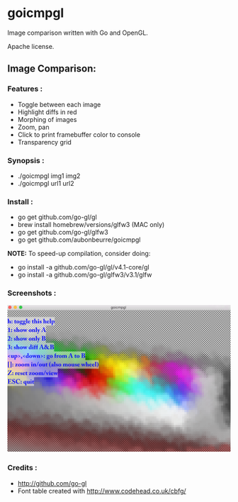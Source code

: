 goicmpgl
========

Image comparison written with Go and OpenGL.

Apache license.

Image Comparison:
-----------------

### Features :
  
- Toggle between each image
- Highlight diffs in red
- Morphing of images
- Zoom, pan
- Click to print framebuffer color to console
- Transparency grid

### Synopsis :

- ./goicmpgl img1 img2
- ./goicmpgl url1 url2

### Install :

- go get github.com/go-gl/gl
- brew install homebrew/versions/glfw3 (MAC only)
- go get github.com/go-gl/glfw3
- go get github.com/aubonbeurre/goicmpgl

**NOTE:** To speed-up compilation, consider doing:

- go install -a github.com/go-gl/gl/v4.1-core/gl 
- go install -a github.com/go-gl/glfw3/v3.1/glfw

### Screenshots :

![Screenshot](screenshot.png "Screenshot of goicmpgl")

### Credits :

- http://github.com/go-gl
- Font table created with http://www.codehead.co.uk/cbfg/
